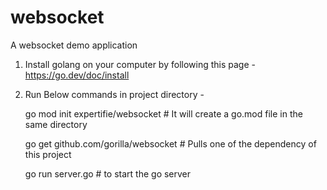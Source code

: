 # websocket
A websocket demo application

1. Install golang on your computer by following this page - https://go.dev/doc/install
2. Run Below commands in project directory -

    go mod init expertifie/websocket # It will create a go.mod file in the same directory
    
    go get github.com/gorilla/websocket # Pulls one of the dependency of this project
    
    go run server.go # to start the go server
    

